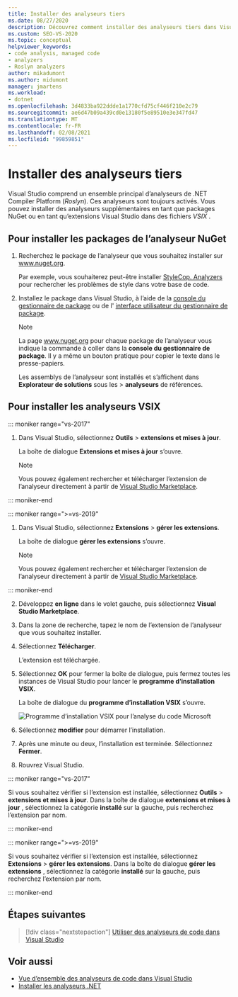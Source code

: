 ```yaml
---
title: Installer des analyseurs tiers
ms.date: 08/27/2020
description: Découvrez comment installer des analyseurs tiers dans Visual Studio. Consultez Comment installer des analyseurs dans les fichiers. vsix et les packages de l’analyseur NuGet.
ms.custom: SEO-VS-2020
ms.topic: conceptual
helpviewer_keywords:
- code analysis, managed code
- analyzers
- Roslyn analyzers
author: mikadumont
ms.author: midumont
manager: jmartens
ms.workload:
- dotnet
ms.openlocfilehash: 3d4833ba922ddde1a1770cfd75cf446f210e2c79
ms.sourcegitcommit: ae6d47b09a439cd0e13180f5e89510e3e347fd47
ms.translationtype: MT
ms.contentlocale: fr-FR
ms.lasthandoff: 02/08/2021
ms.locfileid: "99859851"
---
```

# <a name="install-third-party-analyzers"></a>Installer des analyseurs tiers

Visual Studio comprend un ensemble principal d’analyseurs de .NET Compiler Platform (*Roslyn*). Ces analyseurs sont toujours activés. Vous pouvez installer des analyseurs supplémentaires en tant que packages NuGet ou en tant qu’extensions Visual Studio dans des fichiers *VSIX* .

## <a name="to-install-nuget-analyzer-packages"></a>Pour installer les packages de l’analyseur NuGet

1. Recherchez le package de l’analyseur que vous souhaitez installer sur www.nuget.org.

   Par exemple, vous souhaiterez peut-être installer [StyleCop. Analyzers](https://www.nuget.org/packages/stylecop.analyzers/) pour rechercher les problèmes de style dans votre base de code.

2. Installez le package dans Visual Studio, à l’aide de la [console du gestionnaire de package](/nuget/quickstart/install-and-use-a-package-in-visual-studio#package-manager-console) ou de l' [interface utilisateur du gestionnaire de package](/nuget/quickstart/install-and-use-a-package-in-visual-studio#package-manager-console).

   > [!NOTE]
   > La page www.nuget.org pour chaque package de l’analyseur vous indique la commande à coller dans la **console du gestionnaire de package**. Il y a même un bouton pratique pour copier le texte dans le presse-papiers.

   Les assemblys de l’analyseur sont installés et s’affichent dans **Explorateur de solutions** sous les   >  **analyseurs** de références.

## <a name="to-install-vsix-analyzers"></a>Pour installer les analyseurs VSIX

::: moniker range="vs-2017"

1. Dans Visual Studio, sélectionnez **Outils** > **extensions et mises à jour**.

   La boîte de dialogue **Extensions et mises à jour** s’ouvre.

   > [!NOTE]
   > Vous pouvez également rechercher et télécharger l’extension de l’analyseur directement à partir de [Visual Studio Marketplace](https://marketplace.visualstudio.com).

::: moniker-end

::: moniker range=">=vs-2019"

1. Dans Visual Studio, sélectionnez **Extensions** > **gérer les extensions**.

   La boîte de dialogue **gérer les extensions** s’ouvre.

   > [!NOTE]
   > Vous pouvez également rechercher et télécharger l’extension de l’analyseur directement à partir de [Visual Studio Marketplace](https://marketplace.visualstudio.com).

::: moniker-end

2. Développez **en ligne** dans le volet gauche, puis sélectionnez **Visual Studio Marketplace**.

3. Dans la zone de recherche, tapez le nom de l’extension de l’analyseur que vous souhaitez installer.

4. Sélectionnez **Télécharger**.

   L’extension est téléchargée.

5. Sélectionnez **OK** pour fermer la boîte de dialogue, puis fermez toutes les instances de Visual Studio pour lancer le **programme d’installation VSIX**.

   La boîte de dialogue du **programme d’installation VSIX** s’ouvre.

   ![Programme d’installation VSIX pour l’analyse du code Microsoft](media/vsix-installer-code-analysis.png)

6. Sélectionnez **modifier** pour démarrer l’installation.

7. Après une minute ou deux, l’installation est terminée. Sélectionnez **Fermer**.

8. Rouvrez Visual Studio.

::: moniker range="vs-2017"

Si vous souhaitez vérifier si l’extension est installée, sélectionnez **Outils**  >  **extensions et mises à jour**. Dans la boîte de dialogue **extensions et mises à jour** , sélectionnez la catégorie **installé** sur la gauche, puis recherchez l’extension par nom.

::: moniker-end

::: moniker range=">=vs-2019"

Si vous souhaitez vérifier si l’extension est installée, sélectionnez **Extensions**  >  **gérer les extensions**. Dans la boîte de dialogue **gérer les extensions** , sélectionnez la catégorie **installé** sur la gauche, puis recherchez l’extension par nom.

::: moniker-end

## <a name="next-steps"></a>Étapes suivantes

> [!div class="nextstepaction"]
> [Utiliser des analyseurs de code dans Visual Studio](../code-quality/use-roslyn-analyzers.md)

## <a name="see-also"></a>Voir aussi

- [Vue d’ensemble des analyseurs de code dans Visual Studio](../code-quality/roslyn-analyzers-overview.md)
- [Installer les analyseurs .NET](../code-quality/install-net-analyzers.md)
